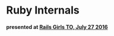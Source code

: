 # Ruby Internals
#### presented at [Rails Girls TO, July 27 2016](http://www.meetup.com/railsgirlsTO/events/232462550/)